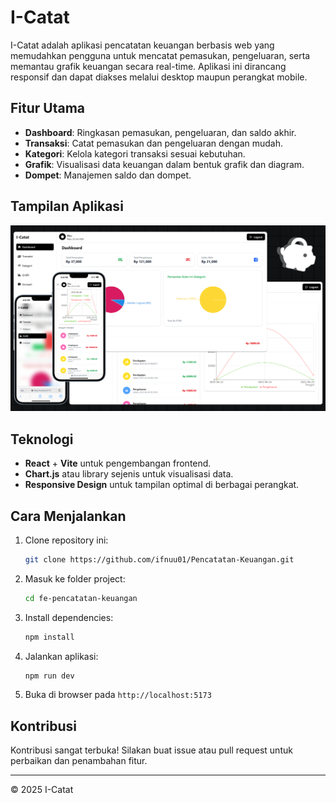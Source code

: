 # I-Catat

I-Catat adalah aplikasi pencatatan keuangan berbasis web yang memudahkan pengguna untuk mencatat pemasukan, pengeluaran, serta memantau grafik keuangan secara real-time. Aplikasi ini dirancang responsif dan dapat diakses melalui desktop maupun perangkat mobile.

## Fitur Utama

- **Dashboard**: Ringkasan pemasukan, pengeluaran, dan saldo akhir.
- **Transaksi**: Catat pemasukan dan pengeluaran dengan mudah.
- **Kategori**: Kelola kategori transaksi sesuai kebutuhan.
- **Grafik**: Visualisasi data keuangan dalam bentuk grafik dan diagram.
- **Dompet**: Manajemen saldo dan dompet.

## Tampilan Aplikasi

<img src="./Web.png" alt="Gambar Web">

## Teknologi

- **React** + **Vite** untuk pengembangan frontend.
- **Chart.js** atau library sejenis untuk visualisasi data.
- **Responsive Design** untuk tampilan optimal di berbagai perangkat.

## Cara Menjalankan

1. Clone repository ini:
   ```bash
   git clone https://github.com/ifnuu01/Pencatatan-Keuangan.git
   ```
2. Masuk ke folder project:
   ```bash
   cd fe-pencatatan-keuangan
   ```
3. Install dependencies:
   ```bash
   npm install
   ```
4. Jalankan aplikasi:
   ```bash
   npm run dev
   ```
5. Buka di browser pada `http://localhost:5173`

## Kontribusi

Kontribusi sangat terbuka! Silakan buat issue atau pull request untuk perbaikan dan penambahan fitur.

---

&copy; 2025 I-Catat
